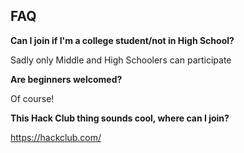 ## **FAQ**
**Can I join if I'm a college student/not in High School?**

Sadly only Middle and High Schoolers can participate

**Are beginners welcomed?**

Of course!

**This Hack Club thing sounds cool, where can I join?**

https://hackclub.com/